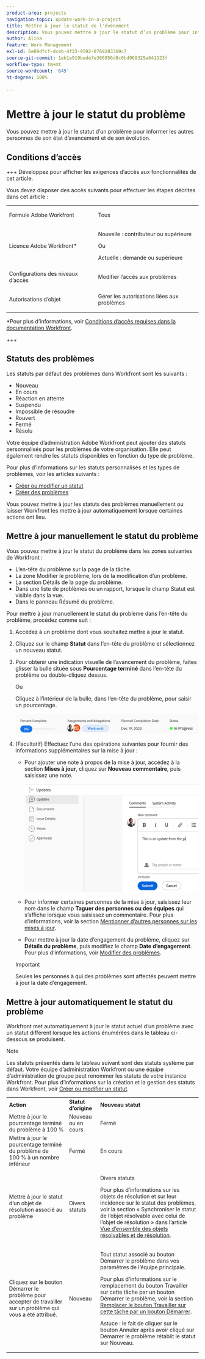 ```yaml
---
product-area: projects
navigation-topic: update-work-in-a-project
title: Mettre à jour le statut de l'événement
description: Vous pouvez mettre à jour le statut d’un problème pour informer les autres personnes de son état d’avancement et de son évolution.
author: Alina
feature: Work Management
exl-id: 6e09dfcf-dceb-4f33-9592-0769283369c7
source-git-commit: 1eb1e919bede7e366956d8c0bd969329a641123f
workflow-type: tm+mt
source-wordcount: '645'
ht-degree: 100%

---
```


# Mettre à jour le statut du problème

<!--Audited: 01/2024-->

Vous pouvez mettre à jour le statut d’un problème pour informer les autres personnes de son état d’avancement et de son évolution.

## Conditions d’accès

+++ Développez pour afficher les exigences d’accès aux fonctionnalités de cet article.

Vous devez disposer des accès suivants pour effectuer les étapes décrites dans cet article :

<table style="table-layout:auto"> 
 <col> 
 <col> 
 <tbody> 
  <tr> 
   <td role="rowheader">Formule Adobe Workfront</td> 
   <td> <p>Tous</p> </td> 
  </tr> 
  <tr> 
   <td role="rowheader">Licence Adobe Workfront*</td> 
   <td> <p>Nouvelle : contributeur ou supérieure</p>
   Ou
   <p>Actuelle : demande ou supérieure</p>
   </td> 
  </tr> 
  <tr> 
   <td role="rowheader">Configurations des niveaux d’accès</td> 
   <td> <p>Modifier l’accès aux problèmes</p> </td> 
  </tr> 
  <tr> 
   <td role="rowheader">Autorisations d’objet</td> 
   <td> <p>Gérer les autorisations liées aux problèmes</p> </td> 
  </tr> 
 </tbody> 
</table>

*Pour plus d’informations, voir [Conditions d’accès requises dans la documentation Workfront](/help/quicksilver/administration-and-setup/add-users/access-levels-and-object-permissions/access-level-requirements-in-documentation.md).

+++

## Statuts des problèmes

Les statuts par défaut des problèmes dans Workfront sont les suivants :

* Nouveau
* En cours
* Réaction en attente
* Suspendu
* Impossible de résoudre
* Rouvert
* Fermé
* Résolu

Votre équipe d’administration Adobe Workfront peut ajouter des statuts personnalisés pour les problèmes de votre organisation. Elle peut également rendre les statuts disponibles en fonction du type de problème.

Pour plus d’informations sur les statuts personnalisés et les types de problèmes, voir les articles suivants :

* [Créer ou modifier un statut](../../../administration-and-setup/customize-workfront/creating-custom-status-and-priority-labels/create-or-edit-a-status.md)
* [Créer des problèmes](../../../manage-work/issues/manage-issues/create-issues.md)

Vous pouvez mettre à jour les statuts des problèmes manuellement ou laisser Workfront les mettre à jour automatiquement lorsque certaines actions ont lieu.

## Mettre à jour manuellement le statut du problème

Vous pouvez mettre à jour le statut du problème dans les zones suivantes de Workfront :

* L’en-tête du problème sur la page de la tâche.
* La zone Modifier le problème, lors de la modification d’un problème.
* La section Détails de la page du problème.
* Dans une liste de problèmes ou un rapport, lorsque le champ Statut est visible dans la vue.
* Dans le panneau Résumé du problème.

Pour mettre à jour manuellement le statut du problème dans l’en-tête du problème, procédez comme suit :

1. Accédez à un problème dont vous souhaitez mettre à jour le statut.
1. Cliquez sur le champ **Statut** dans l’en-tête du problème et sélectionnez un nouveau statut.
1. Pour obtenir une indication visuelle de l’avancement du problème, faites glisser la bulle située sous **Pourcentage terminé** dans l’en-tête du problème ou double-cliquez dessus.

   Ou

   Cliquez à l’intérieur de la bulle, dans l’en-tête du problème, pour saisir un pourcentage.

   ![](assets/nwe-updatetaskpercentinheader-350x54.png)

1. (Facultatif) Effectuez l’une des opérations suivantes pour fournir des informations supplémentaires sur la mise à jour :

   * Pour ajouter une note à propos de la mise à jour, accédez à la section **Mises à jour**, cliquez sur **Nouveau commentaire**, puis saisissez une note.

     ![](assets/nwe-issue-update-stream-message-box-350x125.png)

   * Pour informer certaines personnes de la mise à jour, saisissez leur nom dans le champ **Taguer des personnes ou des équipes** qui s’affiche lorsque vous saisissez un commentaire. Pour plus d’informations, voir la section [Mentionner d’autres personnes sur les mises à jour](../../../workfront-basics/updating-work-items-and-viewing-updates/tag-others-on-updates.md).
   * Pour mettre à jour la date d’engagement du problème, cliquez sur **Détails du problème**, puis modifiez le champ **Date d’engagement**. Pour plus d’informations, voir [Modifier des problèmes](/help/quicksilver/manage-work/issues/manage-issues/edit-issues.md).


   >[!IMPORTANT]
   >
   >  Seules les personnes à qui des problèmes sont affectés peuvent mettre à jour la date d’engagement.



<!--Old instructions, in old commenting: 

When you are updating an issue status, you can also add an explanation about the new status and change other issue information such as the commit date.

1. Go to an issue that you are assigned to for which you want to update the status.
1. Click the **Status** field in the issue header and select a new status.

   ![](assets/nwe-issue-status-expanded-in-header-350x370.png)

1. To provide a visual indication of issue completion, drag or double-click the bubble under **Percent Complete** in the header of the issue.

   Or

   Click inside the bubble in the header of the issue to enter a percentage.

   ![](assets/nwe-updatetaskpercentinheader-350x54.png)

-->

## Mettre à jour automatiquement le statut du problème

Workfront met automatiquement à jour le statut actuel d’un problème avec un statut différent lorsque les actions énumérées dans le tableau ci-dessous se produisent.

>[!NOTE]
>
>Les statuts présentés dans le tableau suivant sont des statuts système par défaut. Votre équipe d’administration Workfront ou une équipe d’administration de groupe peut renommer les statuts de votre instance Workfront. Pour plus d’informations sur la création et la gestion des statuts dans Workfront, voir [Créer ou modifier un statut](../../../administration-and-setup/customize-workfront/creating-custom-status-and-priority-labels/create-or-edit-a-status.md).

<table style="table-layout:auto"> 
 <col> 
 <col> 
 <col> 
 <tbody> 
  <tr> 
   <td><b>Action</b></td> 
   <td><b>Statut d’origine</b></td> 
   <td><b>Nouveau statut</b></td> 
  </tr> 
  <tr> 
   <td>Mettre à jour le pourcentage terminé du problème à 100 %</td> 
   <td>Nouveau ou en cours</td> 
   <td>Fermé</td> 
  </tr> 
  <tr> 
   <td>Mettre à jour le pourcentage terminé du problème de 100 % à un nombre inférieur</td> 
   <td>Fermé </td> 
   <td>En cours</td> 
  </tr> 
  <tr> 
   <td>Mettre à jour le statut d’un objet de résolution associé au problème</td> 
   <td>Divers statuts</td> 
   <td> <p>Divers statuts</p> <p>Pour plus d’informations sur les objets de résolution et sur leur incidence sur le statut des problèmes, voir la section « Synchroniser le statut de l’objet résolvable avec celui de l’objet de résolution » dans l’article <a href="../../../manage-work/issues/convert-issues/resolving-and-resolvable-objects.md" class="MCXref xref">Vue d’ensemble des objets résolvables et de résolution</a>.</p> </td> 
  </tr> 
  <tr data-mc-conditions=""> 
   <td><span>Cliquez sur le bouton Démarrer le problème pour accepter de travailler sur un problème qui vous a été attribué.</span> </td> 
   <td><span>Nouveau</span> </td> 
   <td> <p>Tout statut associé au bouton Démarrer le problème dans vos paramètres de l’équipe principale. </p> <p>Pour plus d’informations sur le remplacement du bouton Travailler sur cette tâche par un bouton Démarrer le problème, voir la section <span href="../../../people-teams-and-groups/create-and-manage-teams/work-on-it-button-to-start-button.md"><a href="../../../people-teams-and-groups/create-and-manage-teams/work-on-it-button-to-start-button.md" class="MCXref xref">Remplacer le bouton Travailler sur cette tâche par un bouton Démarrer</a></span><span>.</span> </p> <p>Astuce : le fait de cliquer sur <span data-mc-conditions="QuicksilverOrClassic.Quicksilver">le bouton Annuler</span> après avoir cliqué sur Démarrer le problème rétablit le statut sur Nouveau. </p> </td> 
  </tr> 
 </tbody> 
</table>
